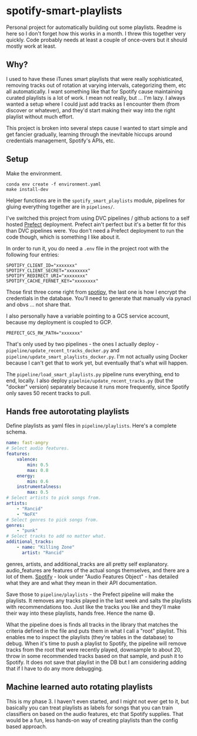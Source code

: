 # spotify-smart-playlists
Personal project for automatically building out some playlists.
Readme is here so I don't forget how this works in a month.
I threw this together very quickly.
Code probably needs at least a couple of once-overs but it should mostly work at least.

## Why?
I used to have these iTunes smart playlists that were really sophisticated, removing tracks out of rotation at varying intervals, categorizing them, etc all automatically.
I want something like that for Spotify cause maintaining curated playlists is a lot of work.
I mean not really, but ... I'm lazy.
I always wanted a setup where I could just add tracks as I encounter them (from discover or whatever), and they'd start making their way into the right playlist without much effort.

This project is broken into several steps cause I wanted to start simple and get fancier gradually, learning through the inevitable hiccups around credentials management, Spotify's APIs, etc.

## Setup

Make the environment.

```
conda env create -f environment.yaml
make install-dev
```

Helper functions are in the `spotify_smart_playlists` module, pipelines for gluing everything together are in `pipelines/`.

I've switched this project from using DVC pipelines / github actions to a self hosted [Prefect](https://www.prefect.io/) deployment.
Prefect ain't perfect but it's a better fit for this than DVC pipelines were.
You don't need a Prefect deployment to run the code though, which is something I like about it.

In order to run it, you do need a `.env` file in the project root with the following four entries:

```
SPOTIFY_CLIENT_ID="xxxxxxx"
SPOTIFY_CLIENT_SECRET="xxxxxxxx"
SPOTIFY_REDIRECT_URI="xxxxxxxx"
SPOTIFY_CACHE_FERNET_KEY="xxxxxxxx"
```

Those first three come right from [spotipy](https://spotipy.readthedocs.io/en/2.22.1/), the last one is how I encrypt the credentials in the database.
You'll need to generate that manually via pynacl and obvs ... not share that.

I also personally have a variable pointing to a GCS service account, because my deployment is coupled to GCP.

```
PREFECT_GCS_RW_PATH="xxxxxxx"
```

That's only used by two pipelines - the ones I actually deploy - `pipeline/update_recent_tracks_docker.py` and `pipeline/update_smart_playlists_docker.py`.
I'm not actually using Docker because I can't get that to work yet, but eventually that's what will happen.


The `pipeline/load_smart_playlists.py` pipeline runs everything, end to end, locally.
I also deploy `pipelnie/update_recent_tracks.py` (but the "docker" version) separately because it runs more frequently, since Spotify only saves 50 recent tracks to pull.

## Hands free autorotating playlists

Define playlists as yaml files in `pipeline/playlists`.
Here's a complete schema.

```yaml
name: fast-angry
# Select audio features.
features:
    valence:
        min: 0.5
        max: 0.8
    energy:
        min: 0.6
    instrumentalness:
        max: 0.5	
# Select artists to pick songs from.
artists:
    - "Rancid"
    - "NoFX"
# Select genres to pick songs from.
genres:
    - "punk"
# Select tracks to add no matter what.
additional_tracks:
    - name: "Killing Zone"
      artist: "Rancid"
```

genres, artists, and additional_tracks are all pretty self explanatory.
audio_features are features of the actual songs themselves, and there are a lot of them.
[Spotify](https://developer.spotify.com/documentation/web-api/reference/#objects-index) - look under "Audio Features Object" - has detailed what they are and what they mean in their API documentation.

Save those to `pipeline/playlists` - the Prefect pipeline will make the playlists.
It removes any tracks played in the last week and salts the playlists with recommendations too.
Just like the tracks you like and they'll make their way into these playlists, hands free.
Hence the name 😄.

What the pipeline does is finds all tracks in the library that matches the criteria defined in the file and puts them in what I call a "root" playlist.
This enables me to inspect the playlists (they're tables in the database) to debug.
When it's time to push a playlist to Spotify, the pipeline will remove tracks from the root that were recently played, downsample to about 20, throw in some recommended tracks based on that sample, and push it to Spotify.
It does not save that playlist in the DB but I am considering adding that if I have to do any more debugging.

## Machine learned auto rotating playlists

This is my phase 3.
I haven't even started, and I might not ever get to it, but basically you can treat playlists as labels for songs that you can train classifiers on based on the audio features, etc that Spotify supplies.
That would be a fun, less hands-on way of creating playlists than the config based approach.
